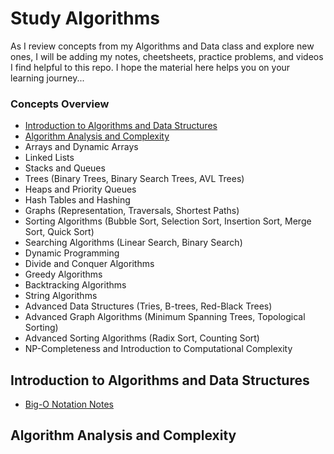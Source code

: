 # Study Algorithms

As I review concepts from my Algorithms and Data class and explore new ones, I will be adding my notes, cheetsheets, practice problems, and videos I find helpful to this repo. I hope the material here helps you on your learning journey...

### Concepts Overview
* [Introduction to Algorithms and Data Structures](#introduction)
* [Algorithm Analysis and Complexity](#analysis_and_complexity)
* Arrays and Dynamic Arrays
* Linked Lists
* Stacks and Queues
* Trees (Binary Trees, Binary Search Trees, AVL Trees)
* Heaps and Priority Queues
* Hash Tables and Hashing
* Graphs (Representation, Traversals, Shortest Paths)
* Sorting Algorithms (Bubble Sort, Selection Sort, Insertion Sort, Merge Sort, Quick Sort)
* Searching Algorithms (Linear Search, Binary Search)
* Dynamic Programming
* Divide and Conquer Algorithms
* Greedy Algorithms
* Backtracking Algorithms
* String Algorithms
* Advanced Data Structures (Tries, B-trees, Red-Black Trees)
* Advanced Graph Algorithms (Minimum Spanning Trees, Topological Sorting)
* Advanced Sorting Algorithms (Radix Sort, Counting Sort)
* NP-Completeness and Introduction to Computational Complexity

<a name="introduction"></a>
## Introduction to Algorithms and Data Structures
* [Big-O Notation Notes](https://github.com/hcarminati/study-algorithms/blob/main/analysis_and_complexity/big_o_notation.md)

<a name="analysis_and_complexity"></a>
## Algorithm Analysis and Complexity
